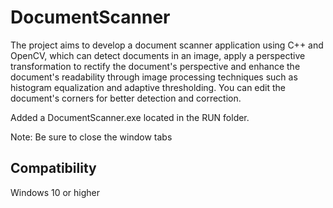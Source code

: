 # DocumentScanner

The project aims to develop a document scanner application using C++ and OpenCV, which can detect documents in an image, apply a perspective transformation to rectify the document's perspective and enhance the document's readability through image processing techniques such as histogram equalization and adaptive thresholding. You can edit the document's corners for better detection and correction.

Added a DocumentScanner.exe located in the RUN folder.

Note: Be sure to close the window tabs

## Compatibility

Windows 10 or higher
